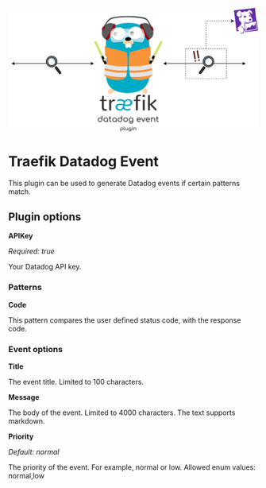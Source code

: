 <p align="center">
  <img src="img/landing.png">
</p>


# Traefik Datadog Event

This plugin can be used to generate Datadog events if certain patterns match.

## Plugin options

**APIKey**

*Required: true*

Your Datadog API key.

### Patterns

**Code**

This pattern compares the user defined status code, with the response code.

### Event options

**Title**

The event title. Limited to 100 characters. 

**Message**

The body of the event. Limited to 4000 characters. The text supports markdown.

**Priority**

*Default: normal*

The priority of the event. For example, normal or low. Allowed enum values: normal,low
